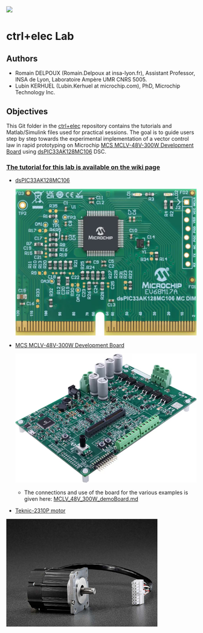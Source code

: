 # [<img src="./../../img/logo.png"/>](https://www.ctrl-elec.fr/)

# ctrl+elec Lab

## Authors

- Romain DELPOUX (Romain.Delpoux at insa-lyon.fr), Assistant Professor, INSA de Lyon, Laboratoire Ampère UMR CNRS 5005.
- Lubin KERHUEL (Lubin.Kerhuel at microchip.com), PhD, Microchip Technology Inc.

## Objectives

This Git folder in the [ctrl+elec](www.ctrl-elec.fr) repository contains the tutorials and Matlab/Simulink files used for practical sessions. The goal is to guide users step by step towards the experimental implementation of a vector control law in rapid prototyping on Microchip [MCS MCLV-48V-300W Development Board](https://www.microchip.com/en-us/development-tool/ev18h47a) using [dsPIC33AK128MC106](https://www.microchip.com/en-us/development-tool/EV68M17A) DSC.

### [**The tutorial for this lab is available on the wiki page**](https://github.com/rdelpoux/ctrl-elec/wiki/ctrlelecLab)

- [dsPIC33AK128MC106](https://www.microchip.com/en-us/development-tool/EV68M17A)

  ![](./../../img/supportedBoards/240711-mc16-photo-ev68m17a-front-transparent.png)

- [MCS MCLV-48V-300W Development Board](https://www.microchip.com/en-us/development-tool/ev18h47a)

  ![](./../../img/supportedBoards/220920-mc16-photo-ev18h47a-angle-transparent.png)

  - The connections and use of the board for the various examples is given here: [MCLV_48V_300W_demoBoard.md](./../supportedBoard/MCLV_48V_300W_demoBoard.md)
  
- [Teknic-2310P motor](https://www.digikey.fr/fr/products/detail/texas-instruments/LVSERVOMTR/5005342)

<img src="./../../img/supportedBoards/hudson_03.jpg" />



